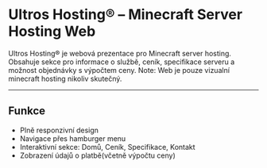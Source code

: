 #  Ultros Hosting® – Minecraft Server Hosting Web

Ultros Hosting® je webová prezentace pro Minecraft server hosting. Obsahuje sekce pro informace o službě, ceník, specifikace serveru a možnost objednávky s výpočtem ceny.
Note: Web je pouze vizualní minecraft hosting nikoliv skutečný.

---

## Funkce

- Plně responzivní design
- Navigace přes hamburger menu
- Interaktivní sekce: Domů, Ceník, Specifikace, Kontakt
- Zobrazení údajů o platbě(včetně výpočtu ceny)

